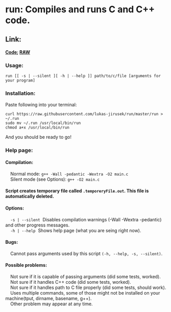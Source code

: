 # run: Compiles and runs C and C++ code.
## Link:   
#### [Code](https://github.com/lukas-jirusek/run/blob/master/run); [RAW](https://raw.githubusercontent.com/lukas-jirusek/run/master/run)
### Usage: 
```
run [[ -s | --silent ][ -h | --help ]] path/to/c/file [arguments for your program]   
```
### Installation:
Paste following into your terminal:
```
curl https://raw.githubusercontent.com/lukas-jirusek/run/master/run > ~/.run
sudo mv ~/.run /usr/local/bin/run
chmod a+x /usr/local/bin/run   
```
And you should be ready to go!   
   
   
### Help page: 
#### Compilation:   
&nbsp;&nbsp;&nbsp;&nbsp;Normal mode: ```g++ -Wall -pedantic -Wextra -O2 main.c   ```   
&nbsp;&nbsp;&nbsp;&nbsp;Silent mode (see Options): ```g++ -O2 main.c   ```
    
#### Script creates temporary file called ```.temporeryFile.out```. This file is automatically deleted.   

#### Options:    
&nbsp;&nbsp;&nbsp;&nbsp;```-s | --silent```&nbsp;&nbsp;Disables compilation warnings (-Wall -Wextra -pedantic) and other progress messages.   
&nbsp;&nbsp;&nbsp;&nbsp;```-h | --help```&nbsp;&nbsp;Shows help page (what you are seing right now).   
    
#### Bugs:   
&nbsp;&nbsp;&nbsp;&nbsp;Cannot pass arguments used by this script ```(-h, --help, -s, --silent)```.   
   
#### Possible problems:   
&nbsp;&nbsp;&nbsp;&nbsp;Not sure if it is capable of passing arguments (did some tests, worked).   
&nbsp;&nbsp;&nbsp;&nbsp;Not sure if it handles C++ code (did some tests, worked).   
&nbsp;&nbsp;&nbsp;&nbsp;Not sure if it handles path to C file properly (did some tests, should work).   
&nbsp;&nbsp;&nbsp;&nbsp;Uses multiple commands, some of those might not be installed on your machine(tput, dirname, basename, g++).   
&nbsp;&nbsp;&nbsp;&nbsp;Other problem may appear at any time.   
